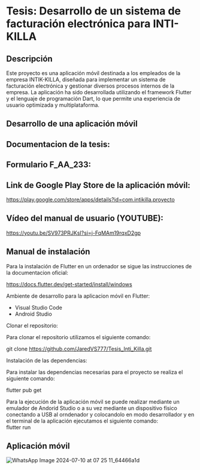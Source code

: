 # Tesis: Desarrollo de un sistema de facturación electrónica para INTI-KILLA

## Descripción
Este proyecto es una aplicación móvil destinada a los empleados de la empresa INTIK-KILLA, diseñada para implementar un sistema de facturación electrónica y gestionar diversos procesos internos de la empresa. La aplicación ha sido desarrollada utilizando el framework Flutter y el lenguaje de programación Dart, lo que permite una experiencia de usuario optimizada y multiplataforma. 

## Desarrollo de una aplicación móvil

## Documentacion de la tesis:

## Formulario F_AA_233:


## Link de Google Play Store de la aplicación móvil:
https://play.google.com/store/apps/details?id=com.intikilla.proyecto

## Vídeo del manual de usuario (YOUTUBE):
https://youtu.be/SV973PRJKsI?si=j-FqMAm19rqxD2gp

## Manual de instalación
Para la instalación de Flutter en un ordenador se sigue las instrucciones de la documentacion oficial:
<br>

https://docs.flutter.dev/get-started/install/windows

Ambiente de desarrollo para la aplicacion móvil en Flutter:
* Visual Studio Code
* Android Studio

Clonar el repositorio:
<br>

Para clonar el repositorio utilizamos el siguiente comando:
<br>

git clone https://github.com/JaredVS777/Tesis_Inti_Killa.git

Instalación de las dependencias:
<br>

Para instalar las dependencias necesarias para el proyecto se realiza el siguiente comando:
<br>

flutter pub get

Para la ejecución de la aplicación móvil se puede realizar mediante un emulador de Andorid Studio o a su vez mediante un dispositivo físico conectando a USB al orndenador y colocandolo en modo desarrollador y en el terminal de la aplicación ejecutamos el siguiente comando:
<br>
flutter run


## Aplicación móvil
![WhatsApp Image 2024-07-10 at 07 25 11_64466a1d](https://github.com/user-attachments/assets/b846b026-2623-48a0-8fb9-5bc8d96b9e26)

